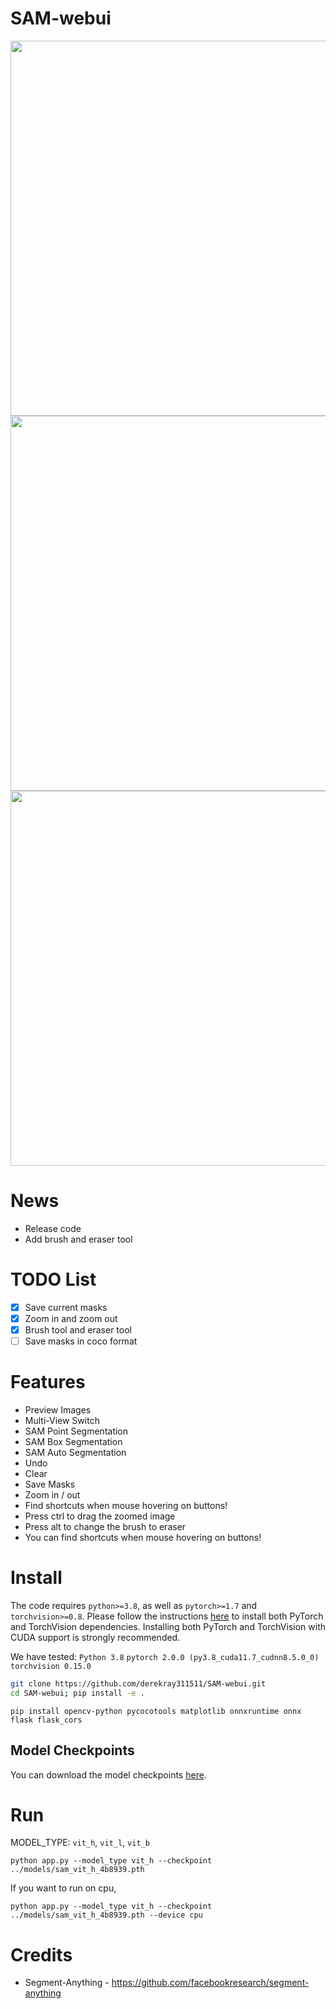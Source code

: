 # SAM-webui
<img src="https://user-images.githubusercontent.com/84118285/232520114-e737f6f7-55d5-465c-b7b7-8c15059e8384.gif" width="600"/>
<img src="https://user-images.githubusercontent.com/84118285/232520000-6606629d-f375-4fe7-b88f-b08f0eb64321.gif" width="600"/>
<img src="https://user-images.githubusercontent.com/84118285/232520088-47c8879a-2c0f-45cf-aa1e-acd5a6a8591a.gif" width="600"/>

# News
- Release code
- Add brush and eraser tool

# TODO List
- [x] Save current masks
- [x] Zoom in and zoom out
- [x] Brush tool and eraser tool
- [ ] Save masks in coco format

# Features

- Preview Images
- Multi-View Switch
- SAM Point Segmentation
- SAM Box Segmentation
- SAM Auto Segmentation
- Undo
- Clear
- Save Masks
- Zoom in / out
- Find shortcuts when mouse hovering on buttons!
- Press ctrl to drag the zoomed image
- Press alt to change the brush to eraser
- You can find shortcuts when mouse hovering on buttons!

# Install
The code requires `python>=3.8`, as well as `pytorch>=1.7` and `torchvision>=0.8`. Please follow the instructions [here](https://pytorch.org/get-started/locally/) to install both PyTorch and TorchVision dependencies. Installing both PyTorch and TorchVision with CUDA support is strongly recommended.

We have tested:
`Python 3.8`
`pytorch 2.0.0 (py3.8_cuda11.7_cudnn8.5.0_0)`
`torchvision 0.15.0`

```bash
git clone https://github.com/derekray311511/SAM-webui.git
cd SAM-webui; pip install -e .
```
```bash!
pip install opencv-python pycocotools matplotlib onnxruntime onnx flask flask_cors
```

## Model Checkpoints
You can download the model checkpoints [here](https://github.com/facebookresearch/segment-anything#model-checkpoints).  

# Run

MODEL_TYPE: `vit_h`, `vit_l`, `vit_b`
```bash!
python app.py --model_type vit_h --checkpoint ../models/sam_vit_h_4b8939.pth
```

If you want to run on cpu, 
```bash!
python app.py --model_type vit_h --checkpoint ../models/sam_vit_h_4b8939.pth --device cpu
```

# Credits

- Segment-Anything - https://github.com/facebookresearch/segment-anything
